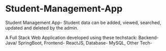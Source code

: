 # Student-Management-App
Student Management App- Student data can be added, viewed, searched, updated and deleted by the admin.

A Full Stack Web Application developed using these techstack:
Backend- Java/ SpringBoot,
Frontend- ReactJS,
Database- MySQL,
Other Tech-

